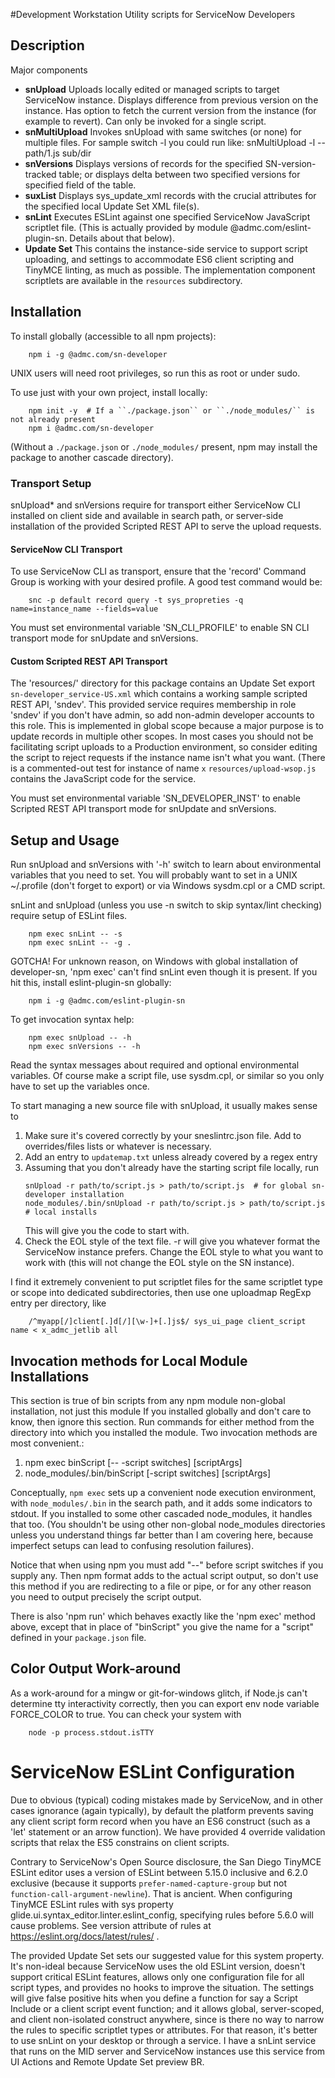 #Development Workstation Utility scripts for ServiceNow Developers

## Description
Major components
* **snUpload**  Uploads locally edited or managed scripts to target ServiceNow instance.
                Displays difference from previous version on the instance.
                Has option to fetch the current version from the instance (for example to revert).
                Can only be invoked for a single script.
* **snMultiUpload**  Invokes snUpload with same switches (or none) for multiple files.
                For sample switch -l you could run like:  snMultiUpload -l -- path/1.js sub/dir
* **snVersions**  Displays versions of records for the specified SN-version-tracked table;
                  or displays delta between two specified versions for specified field of the table.
* **suxList**  Displays sys_update_xml records with the crucial attributes for the specified local
               Update Set XML file(s).
* **snLint**  Executes ESLint against one specified ServiceNow JavaScript scriptlet file.
              (This is actually provided by module @admc.com/eslint-plugin-sn.
              Details about that below).
* **Update Set**  This contains the instance-side service to support script uploading, and settings
              to accommodate ES6 client scripting and TinyMCE linting, as much as possible.
              The implementation component scriptlets are available in the ``resources`` subdirectory.

## Installation
To install globally (accessible to all npm projects):
```
    npm i -g @admc.com/sn-developer
```
UNIX users will need root privileges, so run this as root or under sudo.

To use just with your own project, install locally:
```
    npm init -y  # If a ``./package.json`` or ``./node_modules/`` is not already present
    npm i @admc.com/sn-developer
```
(Without a ``./package.json`` or ``./node_modules/`` present, npm may install the package to
another cascade directory).

### Transport Setup
snUpload* and snVersions require for transport either ServiceNow CLI installed on client side
and available in search path,
or server-side installation of the provided Scripted REST API to serve the upload requests.

#### ServiceNow CLI Transport
To use ServiceNow CLI as transport, ensure that the 'record' Command Group is working with your
desired profile.  A good test command would be:

```
    snc -p default record query -t sys_propreties -q name=instance_name --fields=value
```

You must set environmental variable 'SN_CLI_PROFILE' to enable SN CLI transport mode for
snUpdate and snVersions.

#### Custom Scripted REST API Transport
The 'resources/' directory for this package contains an Update Set export
``sn-developer_service-US.xml`` which contains a working sample scripted REST API, 'sndev'.
This provided service requires membership in role 'sndev' if you don't have admin,
so add non-admin developer accounts to this role.
This is implemented in global scope because a major purpose is to update records in multiple
other scopes.
In most cases you should not be facilitating script uploads to a Production environment, so
consider editing the script to reject requests if the instance name isn't what you want.
(There is a commented-out test for instance of name ``x``
``resources/upload-wsop.js`` contains the JavaScript code for the service.

You must set environmental variable 'SN_DEVELOPER_INST' to enable Scripted REST API transport mode
for snUpdate and snVersions.

## Setup and Usage

Run snUpload and snVersions with '-h' switch to learn about environmental variables that you
need to set.
You will probably want to set in a UNIX ~/.profile (don't forget to export) or via Windows
sysdm.cpl or a CMD script.

snLint and snUpload (unless you use -n switch to skip syntax/lint checking)
require setup of ESLint files.
```
    npm exec snLint -- -s
    npm exec snLint -- -g .
```

GOTCHA!  For unknown reason, on Windows with global installation of developer-sn, 'npm exec' can't
find snLint even though it is present.  If you hit this, install eslint-plugin-sn globally:
```
    npm i -g @admc.com/eslint-plugin-sn
```

To get invocation syntax help:
```
    npm exec snUpload -- -h
    npm exec snVersions -- -h
```
Read the syntax messages about required and optional environmental variables.
Of course make a script file, use sysdm.cpl, or similar so you only have to set up the variables
once.

To start managing a new source file with snUpload, it usually makes sense to
1. Make sure it's covered correctly by your sneslintrc.json file.
   Add to overrides/files lists or whatever is necessary.
1. Add an entry to ``updatemap.txt`` unless already covered by a regex entry
1. Assuming that you don't already have the starting script file locally, run
    ```
    snUpload -r path/to/script.js > path/to/script.js  # for global sn-developer installation
    node_modules/.bin/snUpload -r path/to/script.js > path/to/script.js  # local installs
    ```
    This will give you the code to start with.
1. Check the EOL style of the text file.  -r will give you whatever format the ServiceNow
   instance prefers.  Change the EOL style to what you want to work with (this will not change
   the EOL style on the SN instance).

I find it extremely convenient to put scriptlet files for the same scriptlet type or scope
into dedicated subdirectories, then use one uploadmap RegExp entry per directory, like
```
    /^myapp[/]client[.]d[/][\w-]+[.]js$/ sys_ui_page client_script name < x_admc_jetlib all
```

## Invocation methods for Local Module Installations
This section is true of bin scripts from any npm module non-global installation,
not just this module
If you installed globally and don't care to know, then ignore this section.
Run commands for either method from the directory into which you installed the module.
Two invocation methods are most convenient.:
1. npm exec binScript [-- -script switches] [scriptArgs]
1. node_modules/.bin/binScript [-script switches] [scriptArgs]

Conceptually, ``npm exec`` sets up a convenient node execution environment, with
``node_modules/.bin`` in the search path, and it adds some indicators to stdout.
If you installed to some other cascaded node_modules, it handles that too.
(You shouldn't be using other non-global node_modules directories unless you understand things
far better than I am covering here, because imperfect setups can lead to confusing resolution
failures).

Notice that when using npm you must add "--" before script switches if you supply any.
Then npm format adds to the actual script output, so don't use this method if you are redirecting
to a file or pipe, or for any other reason you need to output precisely the script output.

There is also 'npm run' which behaves exactly like the 'npm exec' method above, except that
in place of "binScript" you give the name for a "script" defined in your ``package.json`` file.

## Color Output Work-around
As a work-around for a mingw or git-for-windows glitch, if Node.js can't determine tty interactivity
correctly, then you can export env node variable FORCE_COLOR to true.
You can check your system with
```
    node -p process.stdout.isTTY
```

# ServiceNow ESLint Configuration
Due to obvious (typical) coding mistakes made by ServiceNow, and in other cases ignorance (again
typically), by default the platform prevents saving any client script form record when you have an
ES6 construct (such as a 'let' statement or an arrow function).
We have provided 4 override validation scripts that relax the ES5 constrains on client scripts.

Contrary to ServiceNow's Open Source disclosure, the San Diego TinyMCE ESLint editor uses a version
of ESLint between  5.15.0 inclusive and 6.2.0 exclusive (because it supports
``prefer-named-capture-group`` but not ``function-call-argument-newline``).
That is ancient.  When configuring TinyMCE ESLint rules with sys property
glide.ui.syntax_editor.linter.eslint_config, specifying rules before 5.6.0 will cause problems.
See version attribute of rules at https://eslint.org/docs/latest/rules/ .

The provided Update Set sets our suggested value for this system property.
It's non-ideal because ServiceNow uses the old ESLint version, doesn't support critical ESLint
features, allows only one configuration file for all script types, and provides no
hooks to improve the situation.
The settings will give false positive hits when you define a function for say a Script Include
or a client script event function; and it allows global, server-scoped, and client non-isolated
construct anywhere, since is there no way to narrow the rules to specific scriptlet types or
attributes.
For that reason, it's better to use snLint on your desktop or through a service.
I have a snLint service that runs on the MID server and ServiceNow instances use this service from
UI Actions and Remote Update Set preview BR.
